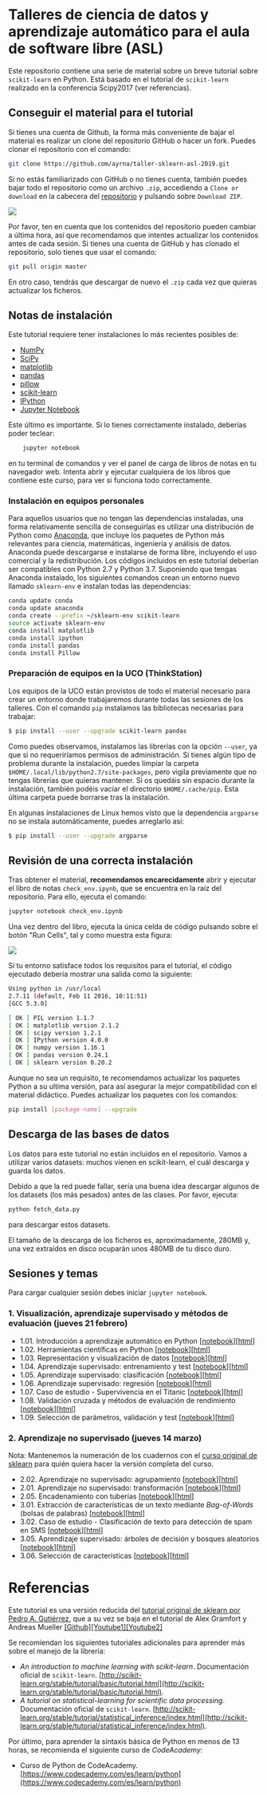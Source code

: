 # Talleres de ciencia de datos y aprendizaje automático para el aula de software libre (ASL)

Este repositorio contiene una serie de material sobre un breve tutorial sobre ``scikit-learn`` en Python. Está basado en el tutorial de ``scikit-learn`` realizado en la conferencia Scipy2017 (ver referencias).

## Conseguir el material para el tutorial

Si tienes una cuenta de Github, la forma más conveniente de bajar el material es realizar un clone del repositorio GitHub o hacer un fork. Puedes clonar el repositorio con el comando:
```bash
git clone https://github.com/ayrna/taller-sklearn-asl-2019.git

```

Si no estás familiarizado con GitHub o no tienes cuenta, también puedes bajar todo el repositorio como un archivo `.zip`, accediendo a ``Clone or download`` en la cabecera del [repositorio](https://github.com/ayrna/taller-sklearn-asl-2019) y pulsando sobre ``Download ZIP``.

![](images/download-repo.png)

Por favor, ten en cuenta que los contenidos del repositorio pueden cambiar a última hora, así que recomendamos que intentes actualizar los contenidos antes de cada sesión. Si tienes una cuenta de GitHub y has clonado el repositorio, solo tienes que usar el comando:
```bash
git pull origin master
```
En otro caso, tendrás que descargar de nuevo el `.zip` cada vez que quieras actualizar los ficheros.


## Notas de instalación

Este tutorial requiere tener instalaciones lo más recientes posibles de:

- [NumPy](http://www.numpy.org)
- [SciPy](http://www.scipy.org)
- [matplotlib](http://matplotlib.org)
- [pandas](http://pandas.pydata.org)
- [pillow](https://python-pillow.org)
- [scikit-learn](http://scikit-learn.org/stable/)
- [IPython](http://ipython.readthedocs.org/en/stable/)
- [Jupyter Notebook](http://jupyter.org)


Este último es importante. Si lo tienes correctamente instalado, deberías poder teclear:
```bash
    jupyter notebook
```
en tu terminal de comandos y ver el panel de carga de libros de notas en tu navegador web. Intenta abrir y ejecutar cualquiera de los libros que contiene este curso, para ver si funciona todo correctamente.

### Instalación en equipos personales

Para aquellos usuarios que no tengan las dependencias instaladas, una forma relativamente sencilla de conseguirlas es utilizar una distribución de Python como [Anaconda](https://www.anaconda.com/distribution/), que incluye los paquetes de Python más relevantes para ciencia, matemáticas, ingeniería y análisis de datos. Anaconda puede descargarse e instalarse de forma libre, incluyendo el uso comercial y la redistribución. Los códigos incluidos en este tutorial deberían ser compatibles con Python 2.7 y Python 3.7. Suponiendo que tengas Anaconda instalado, los siguientes comandos crean un entorno nuevo llamado `sklearn-env` e instalan todas las dependencias:
```bash
conda update conda
conda update anaconda
conda create --prefix ~/sklearn-env scikit-learn
source activate sklearn-env
conda install matplotlib
conda install ipython
conda install pandas
conda install Pillow
```

### Preparación de equipos en la UCO (ThinkStation)

Los equipos de la UCO están provistos de todo el material necesario para crear un entorno donde trabajaremos durante todas las sesiones de los talleres. Con el comando `pip` instalamos las bibliotecas necesarias para trabajar:
```bash
$ pip install --user --upgrade scikit-learn pandas
```
Como puedes observamos, instalamos las librerías con la opción ``--user``, ya que si no requeriríamos permisos de administración. Si tienes algún tipo de problema durante la instalación, puedes limpiar la carpeta ``$HOME/.local/lib/python2.7/site-packages``, pero vigila previamente que no tengas librerías que quieras mantener. Si os quedáis sin espacio durante la instalación, también podéis vaciar el directorio ``$HOME/.cache/pip``. Esta última carpeta puede borrarse tras la instalación.

En algunas instalaciones de Linux hemos visto que la dependencia ``argparse`` no se instala automáticamente, puedes arreglarlo así:
```bash
$ pip install --user --upgrade argparse
```



## Revisión de una correcta instalación

Tras obtener el material, **recomendamos encarecidamente** abrir y ejecutar el libro de notas ``check_env.ipynb``, que se encuentra en la raíz del repositorio. Para ello, ejecuta el comando:
```bash
jupyter notebook check_env.ipynb
```
Una vez dentro del libro, ejecuta la única celda de código pulsando sobre el botón "Run Cells", tal y como muestra esta figura:

![](images/check_env-1.png)

Si tu entorno satisface todos los requisitos para el tutorial, el código ejecutado debería mostrar una salida como la siguiente:
```bash
Using python in /usr/local
2.7.11 (default, Feb 11 2016, 10:11:51) 
[GCC 5.3.0]

[ OK ] PIL version 1.1.7
[ OK ] matplotlib version 2.1.2
[ OK ] scipy version 1.2.1
[ OK ] IPython version 4.0.0
[ OK ] numpy version 1.16.1
[ OK ] pandas version 0.24.1
[ OK ] sklearn version 0.20.2
```
Aunque no sea un requisito, te recomendamos actualizar los paquetes Python a su ultima versión, para así asegurar la mejor compatibilidad con el material didáctico. Puedes actualizar los paquetes con los comandos:
```bash
pip install [package-name] --upgrade
```


## Descarga de las bases de datos

Los datos para este tutorial no están incluidos en el repositorio. Vamos a utilizar varios datasets: muchos vienen en scikit-learn, el cuál descarga y guarda los datos.

Debido a que la red puede fallar, sería una buena idea descargar algunos de los datasets (los más pesados) antes de las clases. Por favor, ejecuta:
```bash
python fetch_data.py
```
para descargar estos datasets.

El tamaño de la descarga de los ficheros es, aproximadamente, 280MB y, una vez extraídos en disco ocuparán unos 480MB de tu disco duro.


## Sesiones y temas

Para cargar cualquier sesión debes iniciar ``jupyter notebook``.


### 1. Visualización, aprendizaje supervisado y métodos de evaluación (jueves 21 febrero)

-  1.01\. Introducción a aprendizaje automático en Python [[notebook](talleres_inov_docente/1-01-introduccion_aprendizaje_automatico.ipynb)][[html](https://rawgit.com/ayrna/tutorial-sklearn/master/talleres_inov_docente/1-01-introduccion_aprendizaje_automatico.html)]
- 1.02\. Herramientas científicas en Python [[notebook](talleres_inov_docente/1-02-herramientas_cientificas_python.ipynb)][[html](https://rawgit.com/ayrna/tutorial-sklearn/master/talleres_inov_docente/1-02-herramientas_cientificas_python.html)]
- 1.03\. Representación y visualización de datos [[notebook](talleres_inov_docente/1-03-representacion_datos_aa.ipynb)][[html](https://rawgit.com/ayrna/tutorial-sklearn/master/talleres_inov_docente/1-03-representacion_datos_aa.html)]
- 1.04\. Aprendizaje supervisado: entrenamiento y test [[notebook](talleres_inov_docente/1-04-entrenando_y_generalizando.ipynb)][[html](https://rawgit.com/ayrna/tutorial-sklearn/master/talleres_inov_docente/1-04-entrenando_y_generalizando.html)]
- 1.05\. Aprendizaje supervisado: clasificación [[notebook](talleres_inov_docente/1-05-aprendizaje_supervisado_clasificacion.ipynb)][[html](https://rawgit.com/ayrna/tutorial-sklearn/master/talleres_inov_docente/1-05-aprendizaje_supervisado_clasificacion.html)]
- 1.06\. Aprendizaje supervisado: regresión [[notebook](talleres_inov_docente/1-06-aprendizaje_supervisado_regresion.ipynb)][[html](https://rawgit.com/ayrna/tutorial-sklearn/master/talleres_inov_docente/1-06-aprendizaje_supervisado_regresion.html)]
- 1.07\. Caso de estudio - Supervivencia en el Titanic [[notebook](talleres_inov_docente/1-07-caso_estudio_titanic.ipynb)][[html](https://rawgit.com/ayrna/tutorial-sklearn/master/talleres_inov_docente/1-07-caso_estudio_titanic.html)]
- 1.08\. Validación cruzada y métodos de evaluación de rendimiento [[notebook](talleres_inov_docente/1-08-validacion_cruzada.ipynb)][[html](https://rawgit.com/ayrna/tutorial-sklearn/master/talleres_inov_docente/1-08-validacion_cruzada.html)]
- 1.09\. Selección de parámetros, validación y test [[notebook](talleres_inov_docente/1-09-complejidad_modelos_busqueda_grid.ipynb)][[html](https://rawgit.com/ayrna/tutorial-sklearn/master/talleres_inov_docente/1-09-complejidad_modelos_busqueda_grid.html)]

### 2. Aprendizaje no supervisado (jueves 14 marzo)

Nota: Mantenemos la numeración de los cuadernos con el [curso original de sklearn](https://github.com/pagutierrez/tutorial-sklearn) para quién quiera hacer la versión completa del curso.

- 2.02\. Aprendizaje no supervisado: agrupamiento [[notebook](talleres_inov_docente/2-02-aprendizaje_no_supervisado_agrupamiento.ipynb)][[html](https://rawgit.com/ayrna/tutorial-sklearn/master/talleres_inov_docente/2-02-aprendizaje_no_supervisado_agrupamiento.html)]
- 2.01\. Aprendizaje no supervisado: transformación [[notebook](talleres_inov_docente/2-01-aprendizaje_no_supervisado_transformaciones.ipynb)][[html](https://rawgit.com/ayrna/tutorial-sklearn/master/talleres_inov_docente/2-01-aprendizaje_no_supervisado_transformaciones.html)]
- 2.05\. Encadenamiento con tuberías [[notebook](talleres_inov_docente/2-05-encadenando_con_tuberias.ipynb)][[html](https://rawgit.com/ayrna/tutorial-sklearn/master/talleres_inov_docente/2-05-encadenando_con_tuberias.html)]
- 3.01\. Extracción de características de un texto mediante *Bag-of-Words* (bolsas de palabras) [[notebook](talleres_inov_docente/3-01-extraccion_caracteristicas_texto.ipynb)][[html](https://rawgit.com/ayrna/tutorial-sklearn/master/talleres_inov_docente/3-01-extraccion_caracteristicas_texto.html)]
- 3.02\. Caso de estudio - Clasificación de texto para detección de spam en SMS [[notebook](talleres_inov_docente/3-02-caso_estudio_deteccion_spam_SMS.ipynb)][[html](https://rawgit.com/ayrna/tutorial-sklearn/master/talleres_inov_docente/3-02-caso_estudio_deteccion_spam_SMS.html)]
- 3.05\. Aprendizaje supervisado: árboles de decisión y bosques aleatorios [[notebook](talleres_inov_docente/3-05-arboles_y_bosques.ipynb)][[html](https://rawgit.com/ayrna/tutorial-sklearn/master/talleres_inov_docente/3-05-arboles_y_bosques.html)]
- 3.06\. Selección de características [[notebook](talleres_inov_docente/3-06-seleccion_caracteristicas.ipynb)][[html](https://rawgit.com/ayrna/tutorial-sklearn/master/talleres_inov_docente/3-06-seleccion_caracteristicas.html)]

# Referencias
Este tutorial es una versión reducida del [tutorial original de sklearn por Pedro A. Gutiérrez](https://github.com/pagutierrez/tutorial-sklearn), que a su vez se baja en el tutorial de Alex Gramfort y Andreas Mueller [[Github]](https://github.com/amueller/scipy-2017-sklearn)[[Youtube1]](https://www.youtube.com/watch?v=2kT6QOVSgSg)[[Youtube2]](https://www.youtube.com/watch?v=WLYzSas511I)

Se recomiendan los siguientes tutoriales adicionales para aprender más sobre el manejo de la librería:
- *An introduction to machine learning with scikit-learn*. Documentación oficial de `scikit-learn`. [http://scikit-learn.org/stable/tutorial/basic/tutorial.html](http://scikit-learn.org/stable/tutorial/basic/tutorial.html).
- *A tutorial on statistical-learning for scientific data processing*. Documentación oficial de `scikit-learn`. [http://scikit-learn.org/stable/tutorial/statistical_inference/index.html](http://scikit-learn.org/stable/tutorial/statistical_inference/index.html).

Por último, para aprender la sintaxis básica de Python en menos de 13 horas, se recomienda el siguiente curso de *CodeAcademy*:
- Curso de Python de CodeAcademy. [https://www.codecademy.com/es/learn/python](https://www.codecademy.com/es/learn/python)
